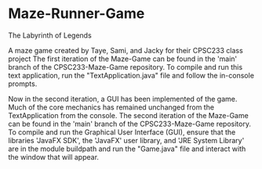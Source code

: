# Maze-Runner-Game
The Labyrinth of Legends


A maze game created by Taye, Sami, and Jacky for their CPSC233 class project
The first iteration of the Maze-Game can be found in the 'main' branch of the CPSC233-Maze-Game repository. 
To compile and run this text application, run the "TextApplication.java" file and follow the in-console prompts. 

Now in the second iteration, a GUI has been implemented of the game. Much of the core mechanics has remained unchanged from the TextApplication from the console.
The second iteration of the Maze-Game can be found in the 'main' branch of the CPSC233-Maze-Game repository.
To compile and run the Graphical User Interface (GUI),
ensure that the libraries 'JavaFX SDK', the 'JavaFX' user library, and 'JRE System Library' 
are in the module buildpath and run the "Game.java" file and interact with the window that will appear.
